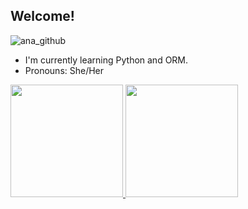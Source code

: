 ## Welcome!

![ana_github](https://github.com/AnaaXavier/AnaaXavier/assets/136129492/016b8abe-782c-4c3b-9acf-3343cc03fd83)

- I'm currently learning Python and ORM. 
- Pronouns: She/Her

<div>
	<a href="https://github.com/AnaaXavier">
	<img height="180cm" src="https://github-readme-stats.vercel.app/api?username=AnaaXavier&show_icons=true&theme=vue-dark&include_all_commits-true&count_private=true"/>
	<img height="180cm" src="https://github-readme-stats.vercel.app/api/top-langs/?username=AnaaXavier&layout=compact&langs_count=16&theme=vue-dark"/>
<div>
